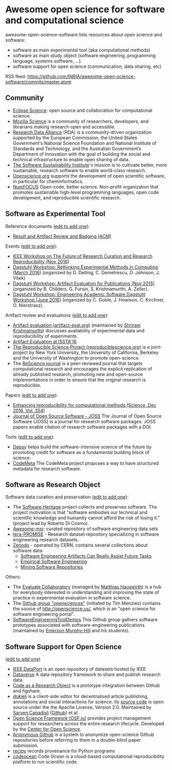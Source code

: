# Awesome open science for software and computational science

awesome-open-science-software lists resources about open science and software:

* software as main experimental tool (aka computational methods)
* software as main study object (software engineering, programming language, systems software, ...). 
* software support for open science (communication, data sharing, etc) 

RSS feed: <https://github.com/INRIA/awesome-open-science-software/commits/master.atom>

Community
---------

* [Eclipse Science](https://science.eclipse.org): open source and collaboration for computational science.
* [Mozilla Science](https://science.mozilla.org) is a community of researchers, developers, and librarians making research open and accessible.
* [Research Data Alliance](https://www.rd-alliance.org/) (RDA) is a community-driven organization supported by the European Commission, the United States Government's National Science Foundation and National Institute of Standards and Technology, and the Australian Government’s Department of Innovation with the goal of building the social and technical infrastructure to enable open sharing of data.
* [The Software Sustainability Institute](https://www.software.ac.uk/)'s mission is to cultivate better, more sustainable, research software to enable world-class research.
* [Openscience.org](http://openscience.org) supports the development of open scientific software, in particular for cheminformatics. 
* [NumFOCUS](https://www.numfocus.org/) Open-code, better science. Non-profit organization that promotes sustainable high-level programming languages, open code development, and reproducible scientific research.

Software as Experimental Tool
------------------------------
Reference documents ([edit to add one](https://github.com/INRIA/awesome-open-science-software/edit/gh-pages/README.md)):

* [Result and Artifact Review and Badging (ACM)](https://www.acm.org/publications/policies/artifact-review-badging)

Events ([edit to add one](https://github.com/INRIA/awesome-open-science-software/edit/gh-pages/README.md)):

* [IEEE Workshop on The Future of Research Curation and Research Reproducibility (Nov 2016)](http://www.ieee.org/publications_standards/publications/ieee_workshops/research_reproducibility.html)
* [Dagstuhl Workshop: Rethinking Experimental Methods in Computing (March 2016)](http://www.dagstuhl.de/de/programm/kalender/semhp/?semnr=16111) (organized by D. Delling, C. Demetrescu, D. Johnson, J. Vitek)
* [Dagstuhl Workshop: Artifact Evaluation for Publications (Nov 2015)](http://www.dagstuhl.de/en/program/calendar/semhp/?semnr=15452) (organized by B. Childers, G. Fursin, S. Krishnamurthi, A. Zeller).
* [Dagstuhl Workshop: Engineering Academic Software Dagstuhl Workshop (June 2016)](http://www.dagstuhl.de/en/program/calendar/semhp/?semnr=16252) (organized by C. Goble, J. Howison, C. Kirchner, O. Nierstrasz).

Artifact review and evaluations ([edit to add one](https://github.com/INRIA/awesome-open-science-software/edit/gh-pages/README.md)):

* [Artifact evaluation (artifact-eval.org)](http://www.artifact-eval.org/) (maintained by [Shriram Krishnamurthi](https://cs.brown.edu/~sk/)) discusses availability of experimental data and reproducibility of experiments. 
* [Artifact Evaluation at ISSTA'16](https://issta2016.cispa.saarland/artifact-evaluation/).
* [The Reproducible Science Project (reproduciblescience.org)](https://reproduciblescience.org/) is a joint-project by New York University, the University of California, Berkeley and the University of Washington to promote open-science.
* The [ReScience journal](https://rescience.github.io/) is a peer-reviewed journal that targets computational research and encourages the explicit replication of already published research, promoting new and open-source implementations in order to ensure that the original research is reproducible.

Papers ([edit to add one](https://github.com/INRIA/awesome-open-science-software/edit/gh-pages/README.md)):

* [Enhancing reproducibility for computational methods (Science, Dec 2016, Vol. 354)](http://science.sciencemag.org/content/354/6317/1240)
* [Journal of Open Source Software - JOSS](http://joss.theoj.org) The Journal of Open Source Software (JOSS) is a journal for research software packages. JOSS papers enable citation of research software packages with a DOI.

Tools ([edit to add one](https://github.com/INRIA/awesome-open-science-software/edit/gh-pages/README.md)):

* [Depsy](http://depsy.org/) helps build the software-intensive science of the future by promoting credit for software as a fundamental building block of science. 
* [CodeMeta](https://codemeta.github.io/) The CodeMeta project proposes a way to have structured metadata for research software.  

Software as Research Object
-------------------------

Software data curation and preservation ([edit to add one](https://github.com/INRIA/awesome-open-science-software/edit/gh-pages/README.md)):

* The [Software Heritage](https://www.softwareheritage.org/) project collects and preserves software. The project motivation is that "software embodies our technical and scientific knowledge and humanity cannot afford the risk of losing it." (project lead by Roberto Di Cosmo).
* [Awesome-msr](https://github.com/dspinellis/awesome-msr): curated repository of software engineering data sets
* [tera-PROMISE](http://openscience.us/repo/) - Research dataset repository specializing in software engineering research datasets.
* [Zenodo](http://zenodo.org/) - operated by CERN, contains several collections about software data:
  * [Software Engineering Artifacts Can Really Assist Future Tasks ](http://zenodo.org/communities/seacraft)
  * [Empirical Software Engineering](https://zenodo.org/communities/empirical-software-engineering/)
  * [Mining Software Repositories](https://zenodo.org/communities/msr/)

Others:

* The [Evaluate Collaboratory](http://evaluate.inf.usi.ch/) (managed by [Matthias Hauswirth](http://www.inf.usi.ch/faculty/hauswirth/)) is a hub for everybody interested in understanding and improving the state of practice in experimental evaluation in software science.
* The [Github group "opensciences"](https://github.com/opensciences) (initiated by Tim Menzies) contains the source of http://openscience.us/, which is an "open science for software engineering portal".
* [SoftwareEngineeringToolDemos](https://github.com/SoftwareEngineeringToolDemos) This Github group gathers software prototypes associated with software-engineering publications (maintained by [Emerson Murphy-Hill](http://people.engr.ncsu.edu/ermurph3/) and his students). 

Software Support for Open Science
---------------------------------
 
 ([edit to add one](https://github.com/INRIA/awesome-open-science-software/edit/gh-pages/README.md))
 
* [IEEE DataPort](https://ieee-dataport.org/) is an open repository of datasets hosted by IEEE
* [Dataverse](https://github.com/IQSS/dataverse) A data repository framework to share and publish research data
* [Code as a Research Object](http://mozillascience.github.io/code-research-object/) is a prototype integration between Github and figshare.
* [dokieli](https://dokie.li/) is a client-side editor for decentralised article publishing, annotations and social interactions for science. Its [source code](https://github.com/linkeddata/dokieli) is open source under the the Apache License, Version 2.0. Maintained by [Sarven Capadisli](http://csarven.ca/#i) ([Github](https://github.com/csarven)) et al.
* [Open Science Framework (OSF.io)](https://osf.io) provides project management support for researchers across the entire research lifecycle. Developed by the [Center for Open Science](https://cos.io).
* [Anonymous Github](https://github.com/tdurieux/anonymous_github/) is a system to anonymize open-science Github repositories before referring to them in a double-blind paper submission.
* [recipy](https://github.com/recipy/recipy) records provenance for Python programs 
* [codeocean](https://codeocean.com/) Code Ocean is a cloud-based computational reproducibility platform to run scientific code


